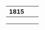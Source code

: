 

| 1815 |      |      |
| ---- | :--- | ---- |
|      |      |      |
|      |      |      |
|      |      |      |

